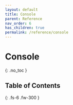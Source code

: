 ```yaml
---
layout: default
title: Console
parent: Reference
nav_order: 6
has_children: true
permalink: /reference/console
---
```


# Console
{: .no_toc }

## Table of Contents
{: .fs-6 .fw-300 }
